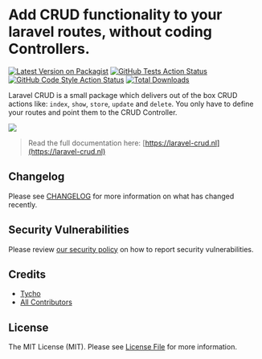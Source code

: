 # Add CRUD functionality to your laravel routes, without coding Controllers.

[![Latest Version on Packagist](https://img.shields.io/packagist/v/tychovbh/laravel-crud.svg?style=flat-square)](https://packagist.org/packages/tychovbh/laravel-crud)
[![GitHub Tests Action Status](https://img.shields.io/github/workflow/status/tychovbh/laravel-crud/run-tests?label=tests)](https://github.com/tychovbh/laravel-crud/actions?query=workflow%3Arun-tests+branch%3Amain)
[![GitHub Code Style Action Status](https://img.shields.io/github/workflow/status/tychovbh/laravel-crud/Check%20&%20fix%20styling?label=code%20style)](https://github.com/tychovbh/laravel-crud/actions?query=workflow%3A"Check+%26+fix+styling"+branch%3Amain)
[![Total Downloads](https://img.shields.io/packagist/dt/tychovbh/laravel-crud.svg?style=flat-square)](https://packagist.org/packages/tychovbh/laravel-crud)


Laravel CRUD is a small package which delivers out of the box CRUD actions like: `index`, `show`, `store`, `update` and `delete`. You only have to define your routes and point them to the CRUD Controller.

<img src="https://laravel-crud.nl/img/laravel-crud.png" />

>Read the full documentation here: [https://laravel-crud.nl](https://laravel-crud.nl)

## Changelog

Please see [CHANGELOG](CHANGELOG.md) for more information on what has changed recently.

## Security Vulnerabilities

Please review [our security policy](../../security/policy) on how to report security vulnerabilities.

## Credits

- [Tycho](https://github.com/tychovbh)
- [All Contributors](../../contributors)

## License

The MIT License (MIT). Please see [License File](LICENSE.md) for more information.

